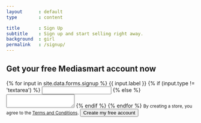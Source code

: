 ```yaml
---
layout      : default
type        : content

title       : Sign Up
subtitle    : Sign up and start selling right away.
background  : girl
permalink   : /signup/
---
```


<form>
  <h2>Get your free Mediasmart account now</h2>
  {% for input in site.data.forms.signup %}
    <label>{{ input.label }}</label>
    {% if (input.type != 'textarea') %}
      <input name='{{ input.name }}' type='{{ input.type }}' required />
    {% else %}
      <textarea name='{{ input.name }}' required></textarea>
    {% endif %}
  {% endfor %}
  <small>By creating a store, you agree to the <a href='/terms-of-use/'>Terms and Conditions</a>.</small>
  <button class='primary large'>
    <label>Create my free account</label>
  </button>
</form>
